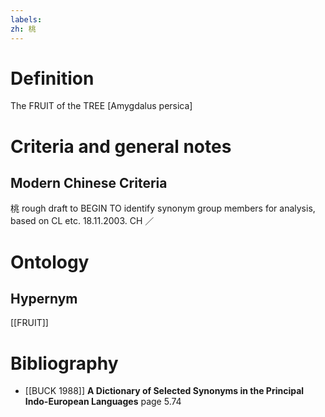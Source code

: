 ```yaml
---
labels: 
zh: 桃
---
```


# Definition
The FRUIT of the TREE [Amygdalus persica]
# Criteria and general notes
## Modern Chinese Criteria
桃
rough draft to BEGIN TO identify synonym group members for analysis, based on CL etc. 18.11.2003. CH ／
# Ontology

## Hypernym
[[FRUIT]]
# Bibliography
- [[BUCK 1988]]
**A Dictionary of Selected Synonyms in the Principal Indo-European Languages** page 5.74
